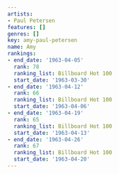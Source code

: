 ```yaml
---
artists:
- Paul Petersen
features: []
genres: []
key: amy-paul-petersen
name: Amy
rankings:
- end_date: '1963-04-05'
  rank: 78
  ranking_list: Billboard Hot 100
  start_date: '1963-03-30'
- end_date: '1963-04-12'
  rank: 66
  ranking_list: Billboard Hot 100
  start_date: '1963-04-06'
- end_date: '1963-04-19'
  rank: 65
  ranking_list: Billboard Hot 100
  start_date: '1963-04-13'
- end_date: '1963-04-26'
  rank: 67
  ranking_list: Billboard Hot 100
  start_date: '1963-04-20'
---
```


